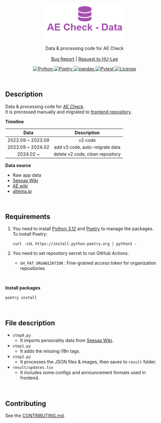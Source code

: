 <p align="center">
  <a href="https://github.com/BeaverHouse/aecheck-data">
    <img src="logo.png" alt="Logo">
  </a>

  <p align="center">
    Data & processing code for AE Check
    <br>
    <br>
    <a href="https://github.com/BeaverHouse/aecheck-data/issues">Bug Report</a>
    |
    <a href="https://github.com/BeaverHouse/aecheck-data/issues">Request to HU-Lee</a>
  </p>

  <p align="center">
    <a href="https://www.python.org/">
      <img src="https://img.shields.io/badge/Python-3776AB.svg?style=flat&logo=Python&logoColor=white" alt="Python">
    </a>
    <a href="https://python-poetry.org/">
      <img src="https://img.shields.io/badge/Poetry-60A5FA.svg?style=flat&logo=Poetry&logoColor=white" alt="Poetry">
    </a>
    <a href="https://pandas.pydata.org/">
      <img src="https://img.shields.io/badge/pandas-150458.svg?style=flat&logo=pandas&logoColor=white" alt="pandas">
    </a>
    <a href="https://docs.pytest.org/en/8.0.x/">
      <img src="https://img.shields.io/badge/Pytest-0A9EDC.svg?style=flat&logo=Pytest&logoColor=white" alt="Pytest">
    </a>
    <a href="./LICENSE">
      <img src="https://img.shields.io/github/license/BeaverHouse/aecheck-data" alt="License">
    </a>
  </p>
</p>

<!-- Content -->

<br>

## Description

Data & processing code for [AE Check][aecheck].  
It is processed manually and migrated to [frontend repository][aecheck-v3].

**Timeline**

|     **Data**      |         **Description**          |
| :---------------: | :------------------------------: |
| 2022.09 ~ 2023.09 |             v2 code              |
| 2023.09 ~ 2024.02 |  add v3 code, auto-migrate data  |
|     2024.02 ~     | delete v2 code, clean repository |

**Data source**

- Raw app data
- [Seesaa Wiki][seesaa]
- [AE wiki][aewiki]
- [altema.jp][altema]

<br>

## Requirements

1. You need to install [Python 3.12][py312] and [Poetry][poetry] to manage the packages.  
   To install Poetry:

   ```
   curl -sSL https://install.python-poetry.org | python3 -
   ```

2. You need to set repository secret to run GitHub Actions.

   - `GH_PAT_ORGANIZATION` : Fine-grained access token for organization repositories

<br>

**Install packages**

```
poetry install
```

[poetry]: https://python-poetry.org/
[py312]: https://www.python.org/downloads/release/python-3120/

<br>

## File description

- `step0.py`
  - It imports personality data from [Seesaa Wiki][seesaa].
- `step1.py`
  - It adds the missing i18n tags.
- `step2.py`
  - It processes the JSON files & images, then saves to `result` folder.
- `result/updates.tsx`
  - It includes some configs and announcement formats used in frontend.

[python]: https://www.python.org/
[aecheck]: https://aecheck.com/
[aecheck-v3]: https://github.com/BeaverHouse/aecheck-v3
[seesaa]: https://anothereden.game-info.wiki
[aewiki]: https://anothereden.wiki/
[altema]: https://altema.jp/anaden/

<br>

## Contributing

See the [CONTRIBUTING.md][contributing].

[contributing]: ./CONTRIBUTING.md
